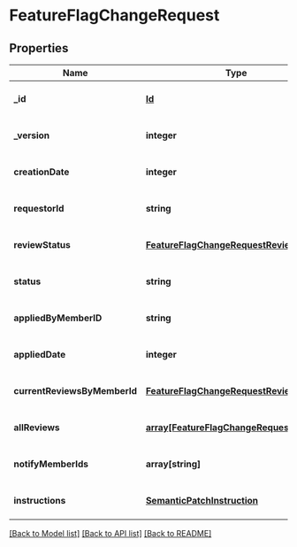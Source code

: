 # FeatureFlagChangeRequest

## Properties
Name | Type | Description | Notes
------------ | ------------- | ------------- | -------------
**_id** | [**Id**](Id.md) |  | [optional] [default to null]
**_version** | **integer** |  | [optional] [default to null]
**creationDate** | **integer** |  | [optional] [default to null]
**requestorId** | **string** |  | [optional] [default to null]
**reviewStatus** | [**FeatureFlagChangeRequestReviewStatus**](FeatureFlagChangeRequestReviewStatus.md) |  | [optional] [default to null]
**status** | **string** |  | [optional] [default to null]
**appliedByMemberID** | **string** |  | [optional] [default to null]
**appliedDate** | **integer** |  | [optional] [default to null]
**currentReviewsByMemberId** | [**FeatureFlagChangeRequestReview**](FeatureFlagChangeRequestReview.md) |  | [optional] [default to null]
**allReviews** | [**array[FeatureFlagChangeRequestReview]**](FeatureFlagChangeRequestReview.md) |  | [optional] [default to null]
**notifyMemberIds** | **array[string]** |  | [optional] [default to null]
**instructions** | [**SemanticPatchInstruction**](SemanticPatchInstruction.md) |  | [optional] [default to null]

[[Back to Model list]](../README.md#documentation-for-models) [[Back to API list]](../README.md#documentation-for-api-endpoints) [[Back to README]](../README.md)


